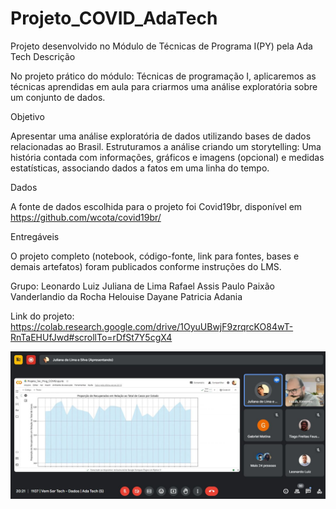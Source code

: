 # Projeto_COVID_AdaTech
Projeto desenvolvido no Módulo de Técnicas de Programa I(PY) pela Ada Tech
Descrição

No projeto prático do módulo: Técnicas de programação I, aplicaremos as técnicas aprendidas em aula para criarmos uma análise exploratória sobre um conjunto de dados.

Objetivo

Apresentar uma análise exploratória de dados utilizando bases de dados relacionadas ao Brasil. Estruturamos a análise criando um storytelling: Uma história contada com informações, gráficos e imagens (opcional) e medidas estatísticas, associando dados a fatos em uma linha do tempo.

Dados

A fonte de dados escolhida para o projeto foi Covid19br, disponível em https://github.com/wcota/covid19br/

Entregáveis

O projeto completo (notebook, código-fonte, link para fontes, bases e demais artefatos) foram publicados conforme instruções do LMS.

Grupo: Leonardo Luiz Juliana de Lima Rafael Assis Paulo Paixão Vanderlandio da Rocha Helouise Dayane Patricia Adania

Link do projeto:
https://colab.research.google.com/drive/1OyuUBwjF9zrqrcKO84wT-RnTaEHUfJwd#scrollTo=rDfSt7Y5cgX4

![Logo](https://github.com/Leonardo2236/Projeto_COVID_AdaTech/blob/main/projeto_covid.JPG)

